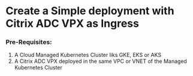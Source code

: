 # Create a Simple deployment with Citrix ADC VPX as Ingress

### Pre-Requisites:

1. A Cloud Managed Kubernetes Cluster liks GKE, EKS or AKS
2. A Citrix ADC VPX deployed in the same VPC or VNET of the Managed Kubernetes Cluster
